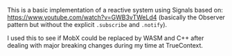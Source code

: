 This is a basic implementation of a reactive system using Signals based on: https://www.youtube.com/watch?v=GWB3vTWeLd4 (basically the Observer pattern but without the explicit `.subscribe` and `.notify`).

I used this to see if MobX could be replaced by WASM and C++ after dealing with major breaking changes during my time at TrueContext.
